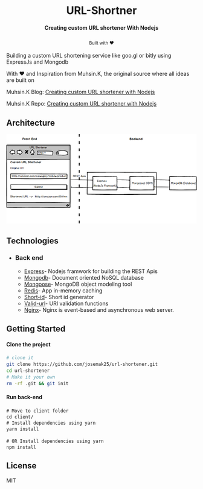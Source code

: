 <h1 align="center">
  URL-Shortner
</h1>

<h4 align="center">Creating custom URL shortener With Nodejs</h4>
<div align="center">
  <sub>Built with ❤︎ </sub>
</div>

</br>
Building a custom URL shortening service like goo.gl or bitly using ExpressJs and Mongodb

With ❤︎ and Inspiration from Muhsin.K, the original source where all ideas are built on

Muhsin.K Blog: [Creating custom URL shortener with Nodejs](https://codeburst.io/creating-custom-url-shortener-with-nodejs-de10bbbb89c7)

Muhsin.K Repo: [Creating custom URL shortener with Nodejs](https://github.com/muhzi4u/URL-Shortner)

## Architecture

<img src="sketch/architecture.png" alt="architecture" />

## Technologies

- ### Back end

  - [Express](https://expressjs.com/)- Nodejs framwork for building the REST Apis
  - [Mongodb](http://mongodb.com/)- Document oriented NoSQL database
  - [Mongoose](https://http://mongoosejs.com)- MongoDB object modeling tool
  - [Redis](https://redis.io/)- App in-memory caching
  - [Short-id](https://github.com/dylang/shortid)- Short id generator
  - [Valid-url](https://github.com/ogt/valid-url)- URI validation functions
  - [Nginx](https://www.nginx.com)- Nginx is event-based and asynchronous web server.

## Getting Started

#### Clone the project

```sh
# clone it
git clone https://github.com/josemak25/url-shortener.git
cd url-shortener
# Make it your own
rm -rf .git && git init
```

#### Run back-end

```
# Move to client folder
cd client/
# Install dependencies using yarn
yarn install

# OR Install dependencies using yarn
npm install

```

## License

MIT
